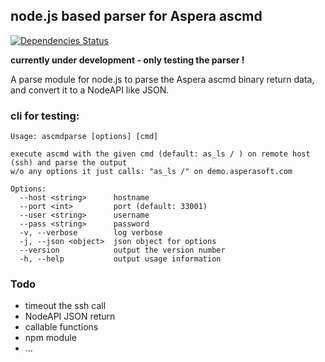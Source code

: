 ## node.js based parser for Aspera ascmd  
[![Dependencies Status](https://david-dm.org/m67hoff/ascmdParser.svg)](https://david-dm.org/m67hoff/ascmdParser)

**currently under development - only testing the parser !**

A parse module for node.js to parse the Aspera ascmd binary return data, and convert it to a NodeAPI like JSON. 

### cli for testing:
```
Usage: ascmdparse [options] [cmd]

execute ascmd with the given cmd (default: as_ls / ) on remote host (ssh) and parse the output
w/o any options it just calls: "as_ls /" on demo.asperasoft.com

Options:
  --host <string>      hostname
  --port <int>         port (default: 33001)
  --user <string>      username
  --pass <string>      password
  -v, --verbose        log verbose
  -j, --json <object>  json object for options
  --version            output the version number
  -h, --help           output usage information

```



### Todo
- timeout the ssh call 
- NodeAPI JSON return
- callable functions  
- npm module
- ...